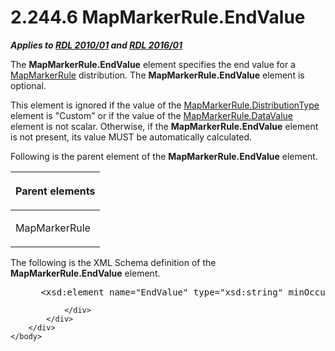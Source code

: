 <html dir="LTR" xmlns:mshelp="http://msdn.microsoft.com/mshelp" xmlns:ddue="http://ddue.schemas.microsoft.com/authoring/2003/5" xmlns:xlink="http://www.w3.org/1999/xlink" xmlns:tool="http://www.microsoft.com/tooltip">
    <head>
        <meta http-equiv="Content-Type" content="text/html; CHARSET=utf-8"></meta>
        <meta name="save" content="history"></meta>
        <title>2.244.6 MapMarkerRule.EndValue</title>
        <xml>
            <mshelp:toctitle title="2.244.6 MapMarkerRule.EndValue"></mshelp:toctitle>
            <mshelp:rltitle title="[MS-RDL]: MapMarkerRule.EndValue"></mshelp:rltitle>
            <mshelp:keyword index="A" term="9aed27a8-cc56-4958-9cbd-5487a24c7bbc"></mshelp:keyword>
            <mshelp:attr name="DCSext.ContentType" value="open specification"></mshelp:attr>
            <mshelp:attr name="AssetID" value="9aed27a8-cc56-4958-9cbd-5487a24c7bbc"></mshelp:attr>
            <mshelp:attr name="TopicType" value="kbRef"></mshelp:attr>
            <mshelp:attr name="DCSext.Title" value="[MS-RDL]: MapMarkerRule.EndValue" />
        </xml>
    </head>
    <body>
        <div id="header">
            <h1 class="heading">2.244.6 MapMarkerRule.EndValue</h1>
        </div>
        <div id="mainSection">
            <div id="mainBody">
                <div id="allHistory" class="saveHistory"></div>
                <div id="sectionSection0" class="section" name="collapseableSection">
                    

<p><b><i>Applies to </i></b><a href="3428e690-a348-4ec7-8a6a-8efb42d2cdee.htm"><b><i>RDL 2010/01</i></b></a><b><i>
and </i></b><a href="52ce3983-2bfc-4e72-9359-42aaf5fe4509.htm"><b><i>RDL 2016/01</i></b></a></p>

<p>The <b>MapMarkerRule.EndValue</b> element specifies the end
value for a <a href="b7f81f81-be65-4bc2-8571-213ed55f2a92.htm">MapMarkerRule</a>
distribution. The <b>MapMarkerRule.EndValue</b> element is optional. </p>

<p>This element is ignored if the value of the <a href="b9bcd0f9-9f84-4827-b079-09cf6795e44b.htm">MapMarkerRule.DistributionType</a>
element is &quot;Custom&quot; or if the value of the <a href="032181c1-561d-45e1-a933-772b6f3174bc.htm">MapMarkerRule.DataValue</a>
element is not scalar. Otherwise, if the <b>MapMarkerRule.EndValue</b> element
is not present, its value MUST be automatically calculated.</p>

<p>Following is the parent element of the <b>MapMarkerRule.EndValue</b>
element.</p>

<table>
 <thead>
  <tr>
   <th>
   <p>Parent elements</p>
   </th>
  </tr>
 </thead>
 <tr>
  <td>
  <p>MapMarkerRule</p>
  </td>
 </tr>
</table>

<p>The following is the XML Schema definition of the <b>MapMarkerRule.EndValue</b>
element.</p>

<dl>
<dd>
<div><pre> &lt;xsd:element name=&quot;EndValue&quot; type=&quot;xsd:string&quot; minOccurs=&quot;0&quot; /&gt;
</pre></div>
</dd></dl>


                </div>
            </div>
        </div>
    </body>
</html>
